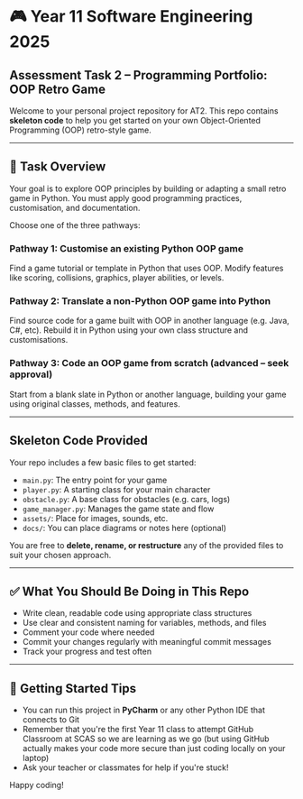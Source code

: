 # 🎮 Year 11 Software Engineering 2025  
## Assessment Task 2 – Programming Portfolio: OOP Retro Game

Welcome to your personal project repository for AT2. This repo contains **skeleton code** to help you get started on your own Object-Oriented Programming (OOP) retro-style game.

---

## 📌 Task Overview

Your goal is to explore OOP principles by building or adapting a small retro game in Python. You must apply good programming practices, customisation, and documentation.

Choose one of the three pathways:

### Pathway 1: Customise an existing Python OOP game  
Find a game tutorial or template in Python that uses OOP. Modify features like scoring, collisions, graphics, player abilities, or levels.

### Pathway 2: Translate a non-Python OOP game into Python  
Find source code for a game built with OOP in another language (e.g. Java, C#, etc). Rebuild it in Python using your own class structure and customisations.

### Pathway 3: Code an OOP game from scratch (advanced – seek approval)  
Start from a blank slate in Python or another language, building your game using original classes, methods, and features.

---

## Skeleton Code Provided

Your repo includes a few basic files to get started:
- `main.py`: The entry point for your game
- `player.py`: A starting class for your main character
- `obstacle.py`: A base class for obstacles (e.g. cars, logs)
- `game_manager.py`: Manages the game state and flow
- `assets/`: Place for images, sounds, etc.
- `docs/`: You can place diagrams or notes here (optional)

You are free to **delete, rename, or restructure** any of the provided files to suit your chosen approach.

---

## ✅ What You Should Be Doing in This Repo

- Write clean, readable code using appropriate class structures
- Use clear and consistent naming for variables, methods, and files
- Comment your code where needed
- Commit your changes regularly with meaningful commit messages
- Track your progress and test often

---

## 🚀 Getting Started Tips
- You can run this project in **PyCharm** or any other Python IDE that connects to Git
- Remember that you're the first Year 11 class to attempt GitHub Classroom at SCAS so we are learning as we go
  (but using GitHub actually makes your code more secure than just coding locally on your laptop)
- Ask your teacher or classmates for help if you're stuck!

Happy coding!

